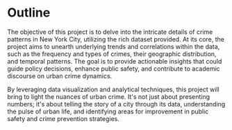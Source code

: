 # Outline
The objective of this project is to delve into the intricate details of crime patterns in New York City, utilizing the rich dataset provided. At its core, the project aims to unearth underlying trends and correlations within the data, such as the frequency and types of crimes, their geographic distribution, and temporal patterns. The goal is to provide actionable insights that could guide policy decisions, enhance public safety, and contribute to academic discourse on urban crime dynamics.

By leveraging data visualization and analytical techniques, this project will bring to light the nuances of urban crime. It's not just about presenting numbers; it's about telling the story of a city through its data, understanding the pulse of urban life, and identifying areas for improvement in public safety and crime prevention strategies.
